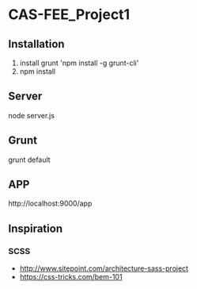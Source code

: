 # CAS-FEE_Project1

## Installation
1. install grunt 'npm install -g grunt-cli'
2. npm install

## Server
node server.js

## Grunt
grunt default

## APP
http://localhost:9000/app

## Inspiration
### SCSS
* http://www.sitepoint.com/architecture-sass-project
* https://css-tricks.com/bem-101